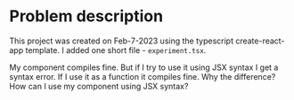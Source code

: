 # Problem description

This project was created on Feb-7-2023 using the typescript create-react-app template. I added one short file - `experiment.tsx`.

My component compiles fine. But if I try to use it using JSX syntax I get a syntax error. If I use it as a function it compiles fine. Why the difference? How can I use my component using JSX syntax?
